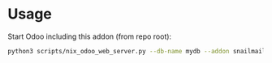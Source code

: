 # Usage

Start Odoo including this addon (from repo root):

```bash
python3 scripts/nix_odoo_web_server.py --db-name mydb --addon snailmail
```
